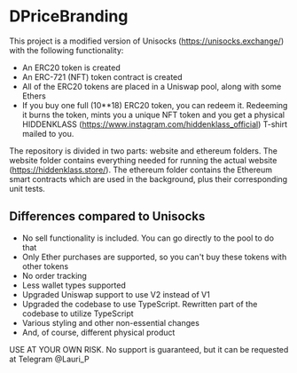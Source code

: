 # DPriceBranding

This project is a modified version of Unisocks (https://unisocks.exchange/) with the following functionality:
- An ERC20 token is created
- An ERC-721 (NFT) token contract is created
- All of the ERC20 tokens are placed in a Uniswap pool, along with some Ethers
- If you buy one full (10**18) ERC20 token, you can redeem it. Redeeming it burns the token, mints you a unique NFT token and you get a physical HIDDENKLASS (https://www.instagram.com/hiddenklass_official) T-shirt mailed to you.

The repository is divided in two parts: website and ethereum folders. The website folder contains everything needed for running the actual website (https://hiddenklass.store/). The ethereum folder contains the Ethereum smart contracts which are used in the background, plus their corresponding unit tests.

## Differences compared to Unisocks

- No sell functionality is included. You can go directly to the pool to do that
- Only Ether purchases are supported, so you can't buy these tokens with other tokens
- No order tracking
- Less wallet types supported
- Upgraded Uniswap support to use V2 instead of V1
- Upgraded the codebase to use TypeScript. Rewritten part of the codebase to utilize TypeScript
- Various styling and other non-essential changes
- And, of course, different physical product

USE AT YOUR OWN RISK. No support is guaranteed, but it can be requested at Telegram @Lauri_P